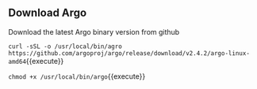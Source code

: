 ## Download Argo

Download the latest Argo binary version from github

`curl -sSL -o /usr/local/bin/agro https://github.com/argoproj/argo/release/download/v2.4.2/argo-linux-amd64`{{execute}}

`chmod +x /usr/local/bin/argo`{{execute}}